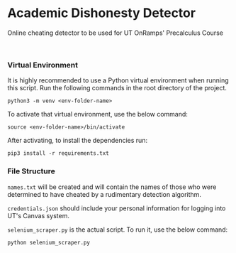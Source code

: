 # Academic Dishonesty Detector
Online cheating detector to be used for UT OnRamps' Precalculus Course

<br>

### Virtual Environment

It is highly recommended to use a Python virtual environment when running this script. Run the following commands in the root directory of the project.
```
python3 -m venv <env-folder-name>
```

To activate that virtual environment, use the below command:
```
source <env-folder-name>/bin/activate
```

After activating, to install the dependencies run:
```
pip3 install -r requirements.txt
```

### File Structure
`names.txt` will be created and will contain the names of those who were determined to have cheated by a rudimentary detection algorithm.

`credentials.json` should include your personal information for logging into UT's Canvas system.

`selenium_scraper.py` is the actual script. To run it, use the below command:
```
python selenium_scraper.py
```

